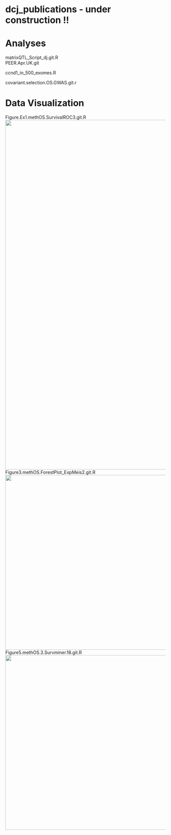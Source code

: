 # dcj_publications - under construction !!

# Analyses

matrixQTL_Script_dj.git.R  
PEER.Apr.UK.git

ccnd1_in_500_exomes.R 

covariant.selection.OS.GWAS.git.r


# Data Visualization
 
 Figure.Ex1.methOS.SurvivalROC3.git.R 
<img src=/figure3.svg width="1100">  
Figure3.methOS.ForestPlot_ExpMeis2.git.R
<img src=/figure4.svg width="550">
Figure5.methOS.3.Survminer.18.git.R
<img src=/figure4.svg width="550">
